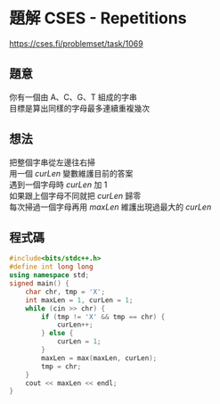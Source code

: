 # 題解 CSES - Repetitions
https://cses.fi/problemset/task/1069
## 題意
你有一個由 A、C、G、T 組成的字串 \
目標是算出同樣的字母最多連續重複幾次
## 想法
把整個字串從左邊往右掃 \
用一個 $curLen$ 變數維護目前的答案 \
遇到一個字母時 $curLen$ 加 $1$ \
如果跟上個字母不同就把 $curLen$ 歸零 \
每次掃過一個字母再用 $maxLen$ 維護出現過最大的 $curLen$
## 程式碼
```cpp
#include<bits/stdc++.h>
#define int long long
using namespace std;
signed main() {
	char chr, tmp = 'X';
	int maxLen = 1, curLen = 1;
	while (cin >> chr) {
		if (tmp != 'X' && tmp == chr) {
			curLen++;
		} else {
			curLen = 1;
		}
		maxLen = max(maxLen, curLen);
		tmp = chr;
	}
	cout << maxLen << endl;
}
```